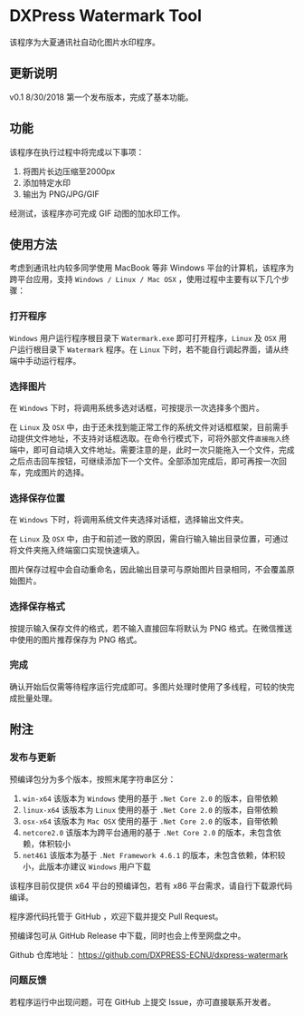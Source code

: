 # DXPress Watermark Tool

该程序为大夏通讯社自动化图片水印程序。

## 更新说明

v0.1 8/30/2018 第一个发布版本，完成了基本功能。

## 功能

该程序在执行过程中将完成以下事项：

1. 将图片长边压缩至2000px
2. 添加特定水印
3. 输出为 PNG/JPG/GIF

经测试，该程序亦可完成 GIF 动图的加水印工作。

## 使用方法

考虑到通讯社内较多同学使用 MacBook 等非 Windows 平台的计算机，该程序为跨平台应用，支持 `Windows / Linux / Mac OSX` ，使用过程中主要有以下几个步骤：

### 打开程序

`Windows` 用户运行程序根目录下 `Watermark.exe` 即可打开程序，`Linux` 及 `OSX` 用户运行根目录下 `Watermark` 程序。在 `Linux` 下时，若不能自行调起界面，请从终端中手动运行程序。

### 选择图片

在 `Windows` 下时，将调用系统多选对话框，可按提示一次选择多个图片。

在 `Linux` 及 `OSX` 中，由于还未找到能正常工作的系统文件对话框框架，目前需手动提供文件地址，不支持对话框选取。在命令行模式下，可将外部文件`直接拖入`终端中，即可自动填入文件地址。需要注意的是，此时一次只能拖入一个文件，完成之后点击回车按钮，可继续添加下一个文件。全部添加完成后，即可再按一次回车，完成图片的选择。

### 选择保存位置

在 `Windows` 下时，将调用系统文件夹选择对话框，选择输出文件夹。

在 `Linux` 及 `OSX` 中，由于和前述一致的原因，需自行输入输出目录位置，可通过将文件夹拖入终端窗口实现快速填入。

图片保存过程中会自动重命名，因此输出目录可与原始图片目录相同，不会覆盖原始图片。

### 选择保存格式

按提示输入保存文件的格式，若不输入直接回车将默认为 PNG 格式。在微信推送中使用的图片推荐保存为 PNG 格式。

### 完成

确认开始后仅需等待程序运行完成即可。多图片处理时使用了多线程，可较的快完成批量处理。

## 附注

### 发布与更新

预编译包分为多个版本，按照末尾字符串区分：

1. `win-x64` 该版本为 `Windows` 使用的基于 `.Net Core 2.0` 的版本，自带依赖
2. `linux-x64` 该版本为 `Linux` 使用的基于 `.Net Core 2.0` 的版本，自带依赖
3. `osx-x64` 该版本为 `Mac OSX` 使用的基于 `.Net Core 2.0` 的版本，自带依赖
4. `netcore2.0` 该版本为跨平台通用的基于 `.Net Core 2.0` 的版本，未包含依赖，体积较小
5. `net461` 该版本为基于 `.Net Framework 4.6.1` 的版本，未包含依赖，体积较小，此版本亦建议 `Windows` 用户下载

该程序目前仅提供 x64 平台的预编译包，若有 x86 平台需求，请自行下载源代码编译。

程序源代码托管于 GitHub ，欢迎下载并提交 Pull Request。

预编译包可从 GitHub Release 中下载，同时也会上传至网盘之中。

Github 仓库地址： https://github.com/DXPRESS-ECNU/dxpress-watermark

### 问题反馈

若程序运行中出现问题，可在 GitHub 上提交 Issue，亦可直接联系开发者。
